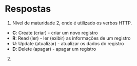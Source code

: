 # Respostas

1. Nível de maturidade 2, onde é utilizado os verbos HTTP.

 * **C**: Create (criar) - criar um novo registro
 * **R**: Read (ler) - ler (exibir) as informações de um registro
 * **U**: Update (atualizar) - atualizar os dados do registro
 * **D**: Delete (apagar) - apagar um registro

 2. 